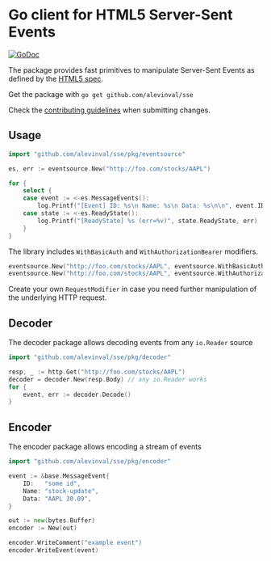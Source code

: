 # Go client for HTML5 Server-Sent Events

[![GoDoc](https://pkg.go.dev/badge/github.com/alevinval/sse/pkg/eventsource)](https://pkg.go.dev/github.com/alevinval/sse/pkg/eventsource)

The package provides fast primitives to manipulate Server-Sent Events as
defined by the [HTML5 spec](https://html.spec.whatwg.org/multipage/server-sent-events.html).

Get the package with `go get github.com/alevinval/sse`

Check the [contributing guidelines](CONTRIBUTING.md) when submitting changes.

## Usage

```go
import "github.com/alevinval/sse/pkg/eventsource"

es, err := eventsource.New("http://foo.com/stocks/AAPL")

for {
    select {
    case event := <-es.MessageEvents():
        log.Printf("[Event] ID: %s\n Name: %s\n Data: %s\n\n", event.ID, event.Name, event.Data)
    case state := <-es.ReadyState():
        log.Printf("[ReadyState] %s (err=%v)", state.ReadyState, err)
    }
}
```

The library includes `WithBasicAuth` and `WithAuthorizationBearer` modifiers.

```go
eventsource.New("http://foo.com/stocks/AAPL", eventsource.WithBasicAuth("user", "password"))
eventsource.New("http://foo.com/stocks/AAPL", eventsource.WithAuthorizationBearer("token"))
```

Create your own `RequestModifier` in case you need further manipulation of the
underlying HTTP request.
## Decoder

The decoder package allows decoding events from any `io.Reader` source

```go
import "github.com/alevinval/sse/pkg/decoder"

resp, _ := http.Get("http://foo.com/stocks/AAPL")
decoder = decoder.New(resp.Body) // any io.Reader works
for {
    event, err := decoder.Decode()
}
```

## Encoder

The encoder package allows encoding a stream of events

```go
import "github.com/alevinval/sse/pkg/encoder"

event := &base.MessageEvent{
    ID:   "some id",
    Name: "stock-update",
    Data: "AAPL 30.09",
}

out := new(bytes.Buffer)
encoder := New(out)

encoder.WriteComment("example event")
encoder.WriteEvent(event)

```

